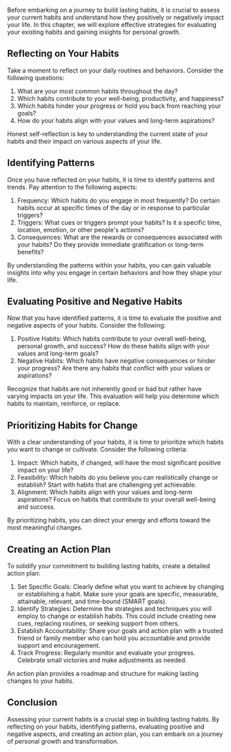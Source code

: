 
Before embarking on a journey to build lasting habits, it is crucial to assess your current habits and understand how they positively or negatively impact your life. In this chapter, we will explore effective strategies for evaluating your existing habits and gaining insights for personal growth.

## Reflecting on Your Habits

Take a moment to reflect on your daily routines and behaviors. Consider the following questions:

1. What are your most common habits throughout the day?
2. Which habits contribute to your well-being, productivity, and happiness?
3. Which habits hinder your progress or hold you back from reaching your goals?
4. How do your habits align with your values and long-term aspirations?

Honest self-reflection is key to understanding the current state of your habits and their impact on various aspects of your life.

## Identifying Patterns

Once you have reflected on your habits, it is time to identify patterns and trends. Pay attention to the following aspects:

1. Frequency: Which habits do you engage in most frequently? Do certain habits occur at specific times of the day or in response to particular triggers?
2. Triggers: What cues or triggers prompt your habits? Is it a specific time, location, emotion, or other people's actions?
3. Consequences: What are the rewards or consequences associated with your habits? Do they provide immediate gratification or long-term benefits?

By understanding the patterns within your habits, you can gain valuable insights into why you engage in certain behaviors and how they shape your life.

## Evaluating Positive and Negative Habits

Now that you have identified patterns, it is time to evaluate the positive and negative aspects of your habits. Consider the following:

1. Positive Habits: Which habits contribute to your overall well-being, personal growth, and success? How do these habits align with your values and long-term goals?
2. Negative Habits: Which habits have negative consequences or hinder your progress? Are there any habits that conflict with your values or aspirations?

Recognize that habits are not inherently good or bad but rather have varying impacts on your life. This evaluation will help you determine which habits to maintain, reinforce, or replace.

## Prioritizing Habits for Change

With a clear understanding of your habits, it is time to prioritize which habits you want to change or cultivate. Consider the following criteria:

1. Impact: Which habits, if changed, will have the most significant positive impact on your life?
2. Feasibility: Which habits do you believe you can realistically change or establish? Start with habits that are challenging yet achievable.
3. Alignment: Which habits align with your values and long-term aspirations? Focus on habits that contribute to your overall well-being and success.

By prioritizing habits, you can direct your energy and efforts toward the most meaningful changes.

## Creating an Action Plan

To solidify your commitment to building lasting habits, create a detailed action plan:

1. Set Specific Goals: Clearly define what you want to achieve by changing or establishing a habit. Make sure your goals are specific, measurable, attainable, relevant, and time-bound (SMART goals).
2. Identify Strategies: Determine the strategies and techniques you will employ to change or establish habits. This could include creating new cues, replacing routines, or seeking support from others.
3. Establish Accountability: Share your goals and action plan with a trusted friend or family member who can hold you accountable and provide support and encouragement.
4. Track Progress: Regularly monitor and evaluate your progress. Celebrate small victories and make adjustments as needed.

An action plan provides a roadmap and structure for making lasting changes to your habits.

## Conclusion

Assessing your current habits is a crucial step in building lasting habits. By reflecting on your habits, identifying patterns, evaluating positive and negative aspects, and creating an action plan, you can embark on a journey of personal growth and transformation.
